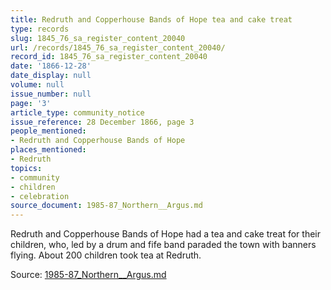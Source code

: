 ```yaml
---
title: Redruth and Copperhouse Bands of Hope tea and cake treat
type: records
slug: 1845_76_sa_register_content_20040
url: /records/1845_76_sa_register_content_20040/
record_id: 1845_76_sa_register_content_20040
date: '1866-12-28'
date_display: null
volume: null
issue_number: null
page: '3'
article_type: community_notice
issue_reference: 28 December 1866, page 3
people_mentioned:
- Redruth and Copperhouse Bands of Hope
places_mentioned:
- Redruth
topics:
- community
- children
- celebration
source_document: 1985-87_Northern__Argus.md
---
```


Redruth and Copperhouse Bands of Hope had a tea and cake treat for their children, who, led by a drum and fife band paraded the town with banners flying.  About 200 children took tea at Redruth.

Source: [1985-87_Northern__Argus.md](/downloads/markdown/1985-87_Northern__Argus.md)
